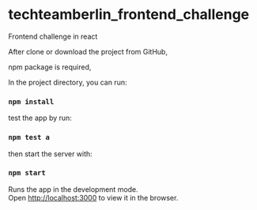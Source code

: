 # techteamberlin_frontend_challenge
Frontend challenge in react

After clone or download the project from GitHub,

npm package is required,

In the project directory, you can run:

### `npm install`

test the app by run:

### `npm test a`

then start the server with: 

### `npm start`

Runs the app in the development mode.<br>
Open [http://localhost:3000](http://localhost:3000) to view it in the browser.






